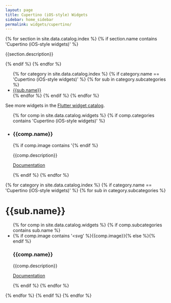 ```yaml
---
layout: page
title: Cupertino (iOS-style) Widgets
sidebar: home_sidebar
permalink: widgets/cupertino/
---
```


<div class="catalog">
{% for section in site.data.catalog.index %}
 {% if section.name contains 'Cupertino (iOS-style widgets)' %}
 <div class="category-description"><p>{{section.description}}</p></div>
 {% endif %}
{% endfor %}

<ul>
{% for category in site.data.catalog.index %}
   {% if category.name == 'Cupertino (iOS-style widgets)' %}
    {% for sub in category.subcategories %}
        <a href="#{{sub.name}}"><li>{{sub.name}}</li></a>
    {% endfor %}
   {% endif %}
{% endfor %}
</ul>

<p>See more widgets in the <a href="..">Flutter widget catalog</a>.</p>


<ul class="cards">
{% for comp in site.data.catalog.widgets %}
 {% if comp.categories contains 'Cupertino (iOS-style widgets)' %}
 <li class="cards__item">
 <div class="catalog-entry">
  <h3>{{comp.name}}</h3>
  <div class="catalog-image-holder">
    {% if comp.image contains '<svg' %}{{comp.image}}{% else %}<img alt="" src="{{comp.image}}" />{% endif %}
  </div>
  <p> {{comp.description}} </p>
  <p><a href="{{comp.link}}">Documentation</a></p><div class="clear"></div>
 </div>
 </li>
 {% endif %}
{% endfor %}
</ul>


{% for category in site.data.catalog.index %}
   {% if category.name == 'Cupertino (iOS-style widgets)' %}
    {% for sub in category.subcategories %}
        <h1 id="{{sub.name}}">{{sub.name}}</h1>
        <ul class="cards">
        {% for comp in site.data.catalog.widgets %}
         {% if comp.subcategories contains sub.name %}
         <li class="cards__item">
             <div class="catalog-entry" >
                <div class="catalog-image-holder">
                  {% if comp.image contains '<svg' %}{{comp.image}}{% else %}<img alt="" src="{{comp.image}}" />{% endif %}
                </div>
                  <h3>{{comp.name}}</h3>
                  <p> {{comp.description}} </p>
                  <p><a href="{{comp.link}}">Documentation</a></p><div class="clear"></div>
                 </div>
             </li>
         {% endif %}
        {% endfor %}
        </ul>
    {% endfor %}
   {% endif %}
{% endfor %}
</div>